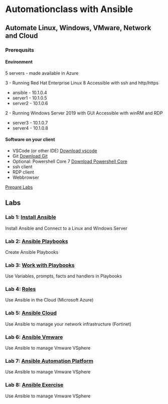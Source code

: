 # Automationclass with Ansible

## Automate Linux, Windows, VMware, Network and Cloud

### Prerequsits

#### Environment

5 servers - made available in Azure

3 - Running Red Hat Enterprise Linux 8
Accessible with ssh and http/https

* ansible - 10.1.0.4
* server1 - 10.1.0.5
* server2 - 10.1.0.6

2 - Running Windows Server 2019 with GUI
Accessible with winRM and RDP

* server3 - 10.1.0.7
* server4 - 10.1.0.8

#### Software on your client

* VSCode (or other IDE) [Download vscode](https://code.visualstudio.com/download)
* Git [Download Git](https://git-scm.com/downloads)
* Optional: Powershell Core 7 [Download Powershell Core](https://github.com/PowerShell/PowerShell)
* ssh client
* RDP client
* Webbrowser

[Prepare Labs](prepare.md)

## Labs

### Lab 1: [Install Ansible](lab01/lab1.md)

Install Ansible and Connect to a Linux and Windows Server

### Lab 2: [Ansible Playbooks](lab02/lab2.md)

Create Ansible Playbooks

### Lab 3: [Work with Playbooks](lab03/lab3.md)

Use Variables, prompts, facts and handlers in Playbooks

### Lab 4: [Roles](lab04/lab4.md)

Use Ansible in the Cloud (Microsoft Azure)

### Lab 5: [Ansible Cloud](lab05/lab5.md)

Use Ansible to manage your network infrastructure (Fortinet)

### Lab 6: [Ansible Vmware](lab06/lab6.md)

Use Ansible to manage Vmware VSphere

### Lab 7: [Ansible Automation Platform](lab07/lab7.md)

Use Ansible to manage Vmware VSphere

### Lab 8: [Ansible Exercise](lab08/lab8.md)

Use Ansible to manage Vmware VSphere
